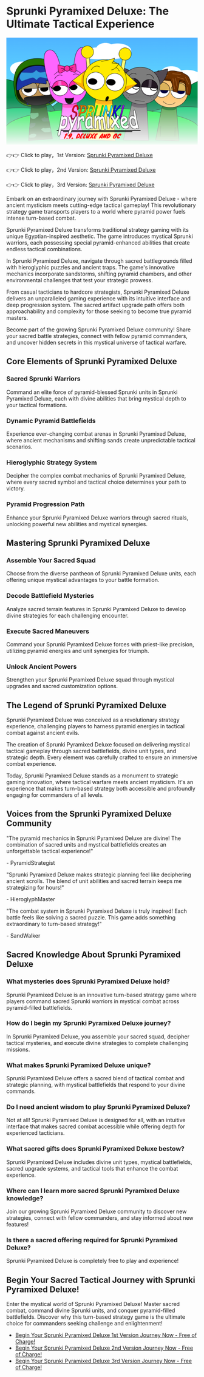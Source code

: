 # Sprunki Pyramixed Deluxe: The Ultimate Tactical Experience

![Sprunki Pyramixed Deluxe](https://raw.githubusercontent.com/sprunkiscrunkly/sprunki-pyramixed-deluxe/refs/heads/main/sprunki-pyramixed-deluxe.png "Sprunki Pyramixed Deluxe")

👉👉 Click to play，1st Version: [Sprunki Pyramixed Deluxe](https://sprunksters.com/sprunki-pyramixed-deluxe/ "Sprunki Pyramixed Deluxe")

👉👉 Click to play，2nd Version: [Sprunki Pyramixed Deluxe](https://sprunkiscrunkly.com/sprunki-pyramixed-deluxe/ "Sprunki Pyramixed Deluxe")

👉👉 Click to play，3rd Version: [Sprunki Pyramixed Deluxe](https://sprunkipyramixed.com/sprunki-pyramixed-deluxe/ "Sprunki Pyramixed Deluxe")

Embark on an extraordinary journey with Sprunki Pyramixed Deluxe - where ancient mysticism meets cutting-edge tactical gameplay! This revolutionary strategy game transports players to a world where pyramid power fuels intense turn-based combat.

Sprunki Pyramixed Deluxe transforms traditional strategy gaming with its unique Egyptian-inspired aesthetic. The game introduces mystical Sprunki warriors, each possessing special pyramid-enhanced abilities that create endless tactical combinations.

In Sprunki Pyramixed Deluxe, navigate through sacred battlegrounds filled with hieroglyphic puzzles and ancient traps. The game's innovative mechanics incorporate sandstorms, shifting pyramid chambers, and other environmental challenges that test your strategic prowess.

From casual tacticians to hardcore strategists, Sprunki Pyramixed Deluxe delivers an unparalleled gaming experience with its intuitive interface and deep progression system. The sacred artifact upgrade path offers both approachability and complexity for those seeking to become true pyramid masters.

Become part of the growing Sprunki Pyramixed Deluxe community! Share your sacred battle strategies, connect with fellow pyramid commanders, and uncover hidden secrets in this mystical universe of tactical warfare.

## Core Elements of Sprunki Pyramixed Deluxe

### Sacred Sprunki Warriors

Command an elite force of pyramid-blessed Sprunki units in Sprunki Pyramixed Deluxe, each with divine abilities that bring mystical depth to your tactical formations.

### Dynamic Pyramid Battlefields

Experience ever-changing combat arenas in Sprunki Pyramixed Deluxe, where ancient mechanisms and shifting sands create unpredictable tactical scenarios.

### Hieroglyphic Strategy System

Decipher the complex combat mechanics of Sprunki Pyramixed Deluxe, where every sacred symbol and tactical choice determines your path to victory.

### Pyramid Progression Path

Enhance your Sprunki Pyramixed Deluxe warriors through sacred rituals, unlocking powerful new abilities and mystical synergies.

## Mastering Sprunki Pyramixed Deluxe

### Assemble Your Sacred Squad

Choose from the diverse pantheon of Sprunki Pyramixed Deluxe units, each offering unique mystical advantages to your battle formation.

### Decode Battlefield Mysteries

Analyze sacred terrain features in Sprunki Pyramixed Deluxe to develop divine strategies for each challenging encounter.

### Execute Sacred Maneuvers

Command your Sprunki Pyramixed Deluxe forces with priest-like precision, utilizing pyramid energies and unit synergies for triumph.

### Unlock Ancient Powers

Strengthen your Sprunki Pyramixed Deluxe squad through mystical upgrades and sacred customization options.

## The Legend of Sprunki Pyramixed Deluxe

Sprunki Pyramixed Deluxe was conceived as a revolutionary strategy experience, challenging players to harness pyramid energies in tactical combat against ancient evils.

The creation of Sprunki Pyramixed Deluxe focused on delivering mystical tactical gameplay through sacred battlefields, divine unit types, and strategic depth. Every element was carefully crafted to ensure an immersive combat experience.

Today, Sprunki Pyramixed Deluxe stands as a monument to strategic gaming innovation, where tactical warfare meets ancient mysticism. It's an experience that makes turn-based strategy both accessible and profoundly engaging for commanders of all levels.

## Voices from the Sprunki Pyramixed Deluxe Community

"The pyramid mechanics in Sprunki Pyramixed Deluxe are divine! The combination of sacred units and mystical battlefields creates an unforgettable tactical experience!"

\- PyramidStrategist

"Sprunki Pyramixed Deluxe makes strategic planning feel like deciphering ancient scrolls. The blend of unit abilities and sacred terrain keeps me strategizing for hours!"

\- HieroglyphMaster

"The combat system in Sprunki Pyramixed Deluxe is truly inspired! Each battle feels like solving a sacred puzzle. This game adds something extraordinary to turn-based strategy!"

\- SandWalker

## Sacred Knowledge About Sprunki Pyramixed Deluxe

### What mysteries does Sprunki Pyramixed Deluxe hold?

Sprunki Pyramixed Deluxe is an innovative turn-based strategy game where players command sacred Sprunki warriors in mystical combat across pyramid-filled battlefields.

### How do I begin my Sprunki Pyramixed Deluxe journey?

In Sprunki Pyramixed Deluxe, you assemble your sacred squad, decipher tactical mysteries, and execute divine strategies to complete challenging missions.

### What makes Sprunki Pyramixed Deluxe unique?

Sprunki Pyramixed Deluxe offers a sacred blend of tactical combat and strategic planning, with mystical battlefields that respond to your divine commands.

### Do I need ancient wisdom to play Sprunki Pyramixed Deluxe?

Not at all! Sprunki Pyramixed Deluxe is designed for all, with an intuitive interface that makes sacred combat accessible while offering depth for experienced tacticians.

### What sacred gifts does Sprunki Pyramixed Deluxe bestow?

Sprunki Pyramixed Deluxe includes divine unit types, mystical battlefields, sacred upgrade systems, and tactical tools that enhance the combat experience.

### Where can I learn more sacred Sprunki Pyramixed Deluxe knowledge?

Join our growing Sprunki Pyramixed Deluxe community to discover new strategies, connect with fellow commanders, and stay informed about new features!

### Is there a sacred offering required for Sprunki Pyramixed Deluxe?

Sprunki Pyramixed Deluxe is completely free to play and experience!

## Begin Your Sacred Tactical Journey with Sprunki Pyramixed Deluxe!

Enter the mystical world of Sprunki Pyramixed Deluxe! Master sacred combat, command divine Sprunki units, and conquer pyramid-filled battlefields. Discover why this turn-based strategy game is the ultimate choice for commanders seeking challenge and enlightenment!

- [Begin Your Sprunki Pyramixed Deluxe 1st Version Journey Now - Free of Charge!](https://sprunksters.com/sprunki-pyramixed-deluxe/)
- [Begin Your Sprunki Pyramixed Deluxe 2nd Version Journey Now - Free of Charge!](https://sprunkiscrunkly.com/sprunki-pyramixed-deluxe/)
- [Begin Your Sprunki Pyramixed Deluxe 3rd Version Journey Now - Free of Charge!](https://sprunkipyramixed.com/sprunki-pyramixed-deluxe/)
